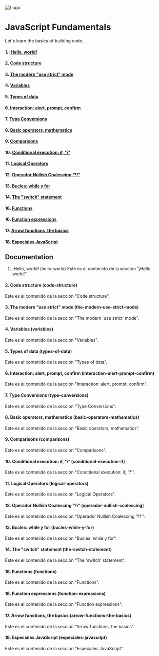 ![Logo](https://blog.logrocket.com/wp-content/uploads/2023/12/nesting-web-components-vanilla-javascript.png)

# JavaScript Fundamentals

Let's learn the basics of building code.

####

#### 1. [¡Hello, world!](#hello-world)

#### 2. [Code structure](#code-structure)

#### 3. [The modern "use strict" mode](#the-modern-use-strict-mode)

#### 4. [Variables](#variables)

#### 5. [Types of data](#types-of-data)

#### 6. [Interaction: alert, prompt, confirm](#interaction-alert-prompt-confirm)

#### 7. [Type Conversions](#type-conversions)

#### 8. [Basic operators, mathematics](#basic-operators-mathematics)

#### 9. [Comparisons](#comparisons)

#### 10. [Conditional execution: if, '?'](#conditional-execution-if)

#### 11. [Logical Operators](#logical-operators)

#### 12. [Operador Nullish Coalescing '??'](#operador-nullish-coalescing)

#### 13. [Bucles: while y for](#bucles-while-y-for)

#### 14. [The "switch" statement](#the-switch-statement)

#### 16. [Functions](#functions)

#### 16. [Function expressions](#function-expressions)

#### 17. [Arrow functions, the basics](#arrow-functions-the-basics)

#### 18. [Especiales JavaScript](#especiales-javascript)

## Documentation

1. ¡Hello, world! (hello-world)
Este es el contenido de la sección "¡Hello, world!".

#### 2. Code structure (code-structure)
Este es el contenido de la sección "Code structure".

#### 3. The modern "use strict" mode (the-modern-use-strict-mode)
Este es el contenido de la sección "The modern 'use strict' mode".

#### 4. Variables (variables)
Este es el contenido de la sección "Variables".

#### 5. Types of data (types-of-data)
Este es el contenido de la sección "Types of data".

#### 6. Interaction: alert, prompt, confirm (interaction-alert-prompt-confirm)
Este es el contenido de la sección "Interaction: alert, prompt, confirm".

#### 7. Type Conversions (type-conversions)
Este es el contenido de la sección "Type Conversions".

#### 8. Basic operators, mathematics (basic-operators-mathematics)
Este es el contenido de la sección "Basic operators, mathematics".

#### 9. Comparisons (comparisons)
Este es el contenido de la sección "Comparisons".

#### 10. Conditional execution: if, '?' (conditional-execution-if)
Este es el contenido de la sección "Conditional execution: if, '?'".

#### 11. Logical Operators (logical-operators)
Este es el contenido de la sección "Logical Operators".

#### 12. Operador Nullish Coalescing '??' (operador-nullish-coalescing)
Este es el contenido de la sección "Operador Nullish Coalescing '??'".

#### 13. Bucles: while y for (bucles-while-y-for)
Este es el contenido de la sección "Bucles: while y for".

#### 14. The "switch" statement (the-switch-statement)
Este es el contenido de la sección "The 'switch' statement".

#### 16. Functions (functions)
Este es el contenido de la sección "Functions".

#### 16. Function expressions (function-expressions)
Este es el contenido de la sección "Function expressions".

#### 17. Arrow functions, the basics (arrow-functions-the-basics)
Este es el contenido de la sección "Arrow functions, the basics".

#### 18. Especiales JavaScript (especiales-javascript)
Este es el contenido de la sección "Especiales JavaScript".
